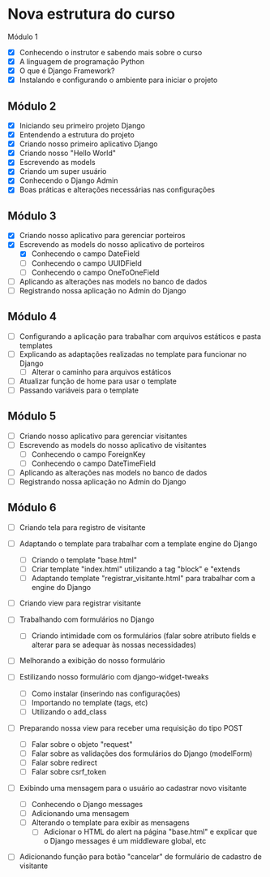 # Nova estrutura do curso

Módulo 1

* [x] Conhecendo o instrutor e sabendo mais sobre o curso
* [x] A linguagem de programação Python
* [x] O que é Django Framework?
* [x] Instalando e configurando o ambiente para iniciar o projeto

## Módulo 2

* [x] Iniciando seu primeiro projeto Django
* [x] Entendendo a estrutura do projeto
* [x] Criando nosso primeiro aplicativo Django
* [x] Criando nosso "Hello World"
* [x] Escrevendo as models
* [x] Criando um super usuário
* [x] Conhecendo o Django Admin
* [x] Boas práticas e alterações necessárias nas configurações

## Módulo 3

* [x] Criando nosso aplicativo para gerenciar porteiros
* [x] Escrevendo as models do nosso aplicativo de porteiros
  * [x] Conhecendo o campo DateField
  * [ ] Conhecendo o campo UUIDField
  * [ ] Conhecendo o campo OneToOneField
* [ ] Aplicando as alterações nas models no banco de dados
* [ ] Registrando nossa aplicação no Admin do Django

## Módulo 4

* [ ] Configurando a aplicação para trabalhar com arquivos estáticos e pasta templates
* [ ] Explicando as adaptações realizadas no template para funcionar no Django
  * [ ] Alterar o caminho para arquivos estáticos
* [ ] Atualizar função de home para usar o template
* [ ] Passando variáveis para o template

## Módulo 5

* [ ] Criando nosso aplicativo para gerenciar visitantes
* [ ] Escrevendo as models do nosso aplicativo de visitantes
  * [ ] Conhecendo o campo ForeignKey
  * [ ] Conhecendo o campo DateTimeField
* [ ] Aplicando as alterações nas models no banco de dados
* [ ] Registrando nossa aplicação no Admin do Django

## Módulo 6

* [ ] Criando tela para registro de visitante
* [ ] Adaptando o template para trabalhar com a template engine do Django
  * [ ] Criando o template "base.html"
  * [ ] Criar template "index.html" utilizando a tag "block" e "extends
  * [ ] Adaptando template "registrar\_visitante.html" para trabalhar com a engine do Django
* [ ] Criando view para registrar visitante
* [ ] Trabalhando com formulários no Django
  * [ ] Criando intimidade com os formulários \(falar sobre atributo fields e alterar para se adequar às nossas necessidades\)
* [ ] Melhorando a exibição do nosso formulário
* [ ] Estilizando nosso formulário com django-widget-tweaks
  * [ ] Como instalar \(inserindo nas configurações\)
  * [ ] Importando no template \(tags, etc\)
  * [ ] Utilizando o add\_class
* [ ] Preparando nossa view para receber uma requisição do tipo POST
  * [ ] Falar sobre o objeto "request"
  * [ ] Falar sobre as validações dos formulários do Django \(modelForm\)
  * [ ] Falar sobre redirect
  * [ ] Falar sobre csrf\_token
* [ ] Exibindo uma mensagem para o usuário ao cadastrar novo visitante
  * [ ] Conhecendo o Django messages
  * [ ] Adicionando uma mensagem
  * [ ] Alterando o template para exibir as mensagens
    * [ ] Adicionar o HTML do alert na página "base.html" e explicar que o Django messages é um middleware global, etc
* [ ] Adicionando função para botão "cancelar" de formulário de cadastro de visitante

